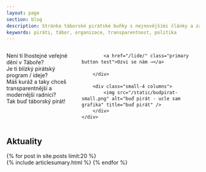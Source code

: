 ```yaml
---
layout: page
section: blog
description: Stránka táborské pirátské buňky s nejnovějšími články a základním rozcestníkem.
keywords: piráti, tábor, organizace, transparentnost, politika
---
```



<section class="hero alert-box secondary">
	<div class="row">
		<div class="small-8 columns">
			<p>
				Není ti lhostejné veřejné dění v Táboře?<br/>
				Je ti blízký pirátský program / ideje?<br/>
				Máš kuráž a taky chceš transparentnější a modernější radnici?<br/>
				Tak buď táborský pirát!
			</p>

			<a href="/lide/" class="primary button test">Ozvi se nám →</a>

		</div>

		<div class="small-4 columns">
			<img src="/static/budpirat-small.png" alt="buď pirát - ucle sam grafika" title="buď pirát" />
		</div>
	</div>
</section>


## Aktuality <i class="fa fa-newspaper-o"></i>

{% for post in site.posts limit:20 %}  
{% include articlesumary.html %}
{% endfor %}  
